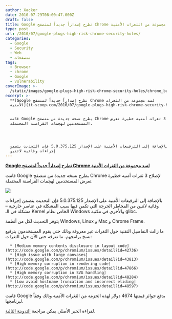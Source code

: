 ```yaml
---
author: Xacker
date: 2010-07-29T08:00:47.000Z
draft: false
title: Google تطرح إصداراً جديداً لمتصفح Chrome لسد مجموعة من الثغرات الأمنية
type: post
url: /2010/07/google-plugs-high-risk-chrome-security-holes/
categories:
  - Google
  - Security
  - Web
  - متصفحات
tags:
  - Browser
  - chrome
  - Google
  - vulnerability
coverImage: >-
  /static/images/google-plugs-high-risk-chrome-security-holes/chrome_bugs-e1264950836525.jpg
excerpt: >-
  **[Google تطرح إصداراً جديداً لمتصفح Chrome لسد مجموعة من الثغرات
  الأمنية](it-scoop.com/2010/07/google-plugs-high-risk-chrome-security-holes)**


  قامت Google بطرح نسخة جديدة من متصفح Chrome لإصلاح 3 ثغرات أمنية خطيرة تعرض
  المستخدمين لهجمات القراصنة المحتملة.




  بالإضافة إلى الترقيعات الأمنية على الإصدار 5.0.375.125 فإن التحديث يتضمن
  إجراءات وقائية لاثنين
---
```

**[Google تطرح إصداراً جديداً لمتصفح Chrome لسد مجموعة من الثغرات الأمنية](it-scoop.com/2010/07/google-plugs-high-risk-chrome-security-holes)**

قامت Google بطرح نسخة جديدة من متصفح Chrome لإصلاح 3 ثغرات أمنية خطيرة تعرض المستخدمين لهجمات القراصنة المحتملة.

![](/static/images/google-plugs-high-risk-chrome-security-holes/chrome_bugs-e1264950836525.jpg)

بالإضافة إلى الترقيعات الأمنية على الإصدار 5.0.375.125 فإن التحديث يتضمن إجراءات وقائية لاثنين من المخاطر الحرجة التي تكمن فيها سبب المشكلة في عناصر خارجية – مشكلة في الـ Kernel الخاص نظام Windows والأخرى في مكتبة glibc.

يتوفر التحديث لكل من أنظمة Windows, Linux و Mac و Chrome Frame.

ما زالت التفاصيل التقنية حول الثغرات غير معروفة وذلك حتى يقوم المستخدمون بترقيع نسخ برامجهم. ما نعرفه حتى الآن حول الثغرات:

~~~
  * [Medium memory contents disclosure in layout code](http://code.google.com/p/chromium/issues/detail?id=42736)
  * [High issue with large canvases](http://code.google.com/p/chromium/issues/detail?id=43813)
  * [High memory corruption in rendering code](http://code.google.com/p/chromium/issues/detail?id=47866)
  * [High memory corruption in SVG handling](http://code.google.com/p/chromium/issues/detail?id=48284)
  * [Low avoid hostname truncation and incorrect eliding](http://code.google.com/p/chromium/issues/detail?id=48597)
~~~

قامت Google بدفع جوائز قيمتها 4674 دولار لهذه الحزمة من الثغرات الأمنية وذلك وفقاً لبرنامجها.

لقراءة الخبر الأصلي يمكن مراجعة [التدوينة التالية](http://googlechromereleases.blogspot.com/2010/07/stable-channel-update\_26.html).
